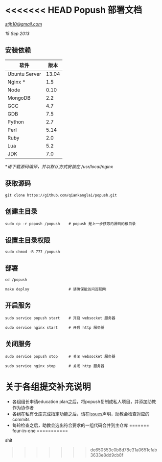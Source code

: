 <<<<<<< HEAD
Popush 部署文档
==============

*stjh10@gmail.com*

*15 Sep 2013*

## 安装依赖

软件 | 版本 |
------------- | ----- |
Ubuntu Server | 13.04 |
Nginx *       | 1.5   |
Node          | 0.10  |
MongoDB       | 2.2   |
GCC           | 4.7   |
GDB           | 7.5   |
Python        | 2.7   |
Perl          | 5.14  |
Ruby          | 2.0   |
Lua           | 5.2   |
JDK           | 7.0   |

**请下载源码编译，并以默认方式安装在 /usr/local/nginx*

## 获取源码

	git clone https://github.com/qiankanglai/popush.git

## 创建主目录

	sudo cp -r popush /popush    # popush 是上一步获取的源码的根目录
	
## 设置主目录权限
	
	sudo chmod -R 777 /popush

## 部署

	cd /popush
	
	make deploy                  # 请确保能访问互联网

## 开启服务
	
	sudo service popush start    # 开启 websocket 服务器
	
	sudo service nginx start     # 开启 http 服务器

## 关闭服务
	
	sudo service popush stop     # 关闭 websocket 服务器
	
	sudo service nginx stop      # 关闭 http 服务器
	
# 关于各组提交补充说明

* 各组组长申请education plan之后，将popush复制成私人项目，并添加助教作为协作者
* 各组在私有仓库完成指定功能之后，请在[issues](https://github.com/qiankanglai/popush/issues)声明，助教会检查对应的commits
* 每轮检查之后，助教会选出符合要求的一组代码合并到主仓库
=======
four-in-one
===========

shit
>>>>>>> de650553c0b8d78e31a0651cfab3633e8dd9cb8f
